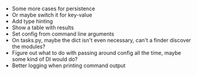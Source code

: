 * Some more cases for persistence
* Or maybe switch it for key-value
* Add type hinting
* Show a table with results
* Set config from command line arguments
* On tasks.py, maybe the dict isn't even necessary, can't a finder discover the modules?
* Figure out what to do with passing around config all the time, maybe some kind of DI would do?
* Better logging when printing command output
